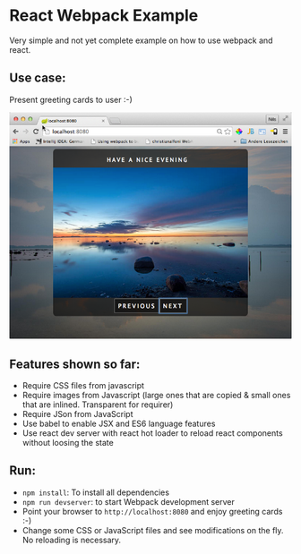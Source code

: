 React Webpack Example
=====================
Very simple and not yet complete example on how to use webpack and react.

Use case:
---------
Present greeting cards to user :-)

![Sample Application](screenshot.png)

Features shown so far:
----------------------
* Require CSS files from javascript
* Require images from Javascript (large ones that are copied & small ones that are inlined. Transparent for requirer)
* Require JSon from JavaScript
* Use babel to enable JSX and ES6 language features
* Use react dev server with react hot loader to reload react components without loosing the state

Run:
----
* ```npm install```: To install all dependencies
* ```npm run devserver```: to start Webpack development server
* Point your browser to ```http://localhost:8080``` and enjoy greeting cards :-)
* Change some CSS or JavaScript files and see modifications on the fly. No reloading is necessary.



